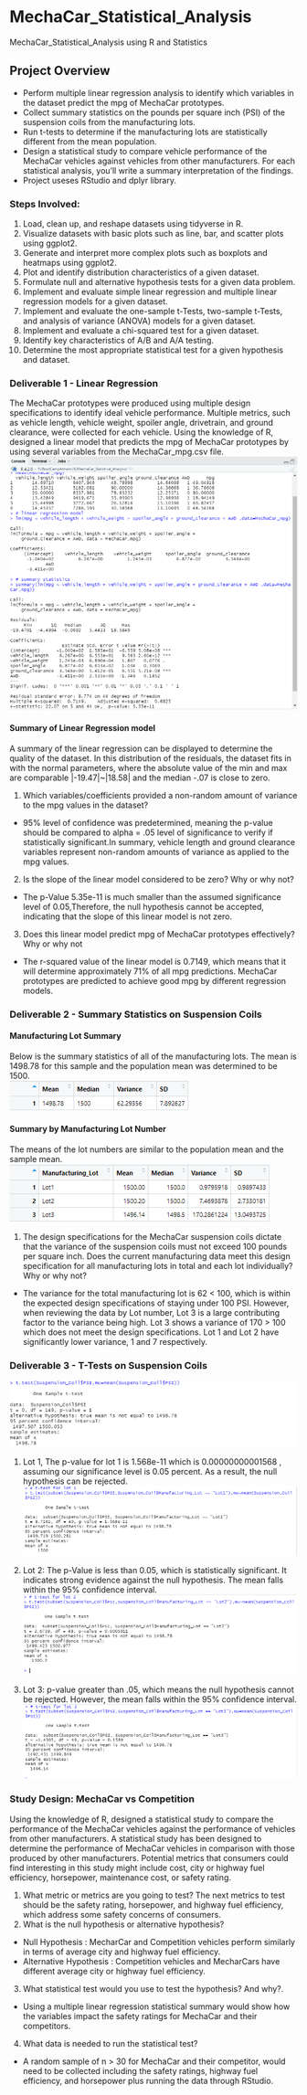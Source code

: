# MechaCar_Statistical_Analysis
MechaCar_Statistical_Analysis using R and Statistics

## Project Overview


* Perform multiple linear regression analysis to identify which variables in the dataset predict the mpg of MechaCar prototypes.
* Collect summary statistics on the pounds per square inch (PSI) of the suspension coils from the manufacturing lots.
* Run t-tests to determine if the manufacturing lots are statistically different from the mean population.
* Design a statistical study to compare vehicle performance of the MechaCar vehicles against vehicles from other manufacturers. For each statistical analysis, you’ll write a summary interpretation of the findings.
* Project useses RStudio and dplyr library.


### Steps Involved:
1. Load, clean up, and reshape datasets using tidyverse in R.
2. Visualize datasets with basic plots such as line, bar, and scatter plots using ggplot2.
3. Generate and interpret more complex plots such as boxplots and heatmaps using ggplot2.
4. Plot and identify distribution characteristics of a given dataset.
5. Formulate null and alternative hypothesis tests for a given data problem.
6. Implement and evaluate simple linear regression and multiple linear regression models for a given dataset.
7. Implement and evaluate the one-sample t-Tests, two-sample t-Tests, and analysis of variance (ANOVA) models for a given dataset.
8. Implement and evaluate a chi-squared test for a given dataset.
9. Identify key characteristics of A/B and A/A testing.
10. Determine the most appropriate statistical test for a given hypothesis and dataset.

### Deliverable 1 - Linear Regression
The MechaCar prototypes were produced using multiple design specifications to identify ideal vehicle performance. Multiple metrics, such as vehicle length, vehicle weight, spoiler angle, drivetrain, and ground clearance, were collected for each vehicle. Using the knowledge of R, designed a linear model that predicts the mpg of MechaCar prototypes by using several variables from the MechaCar_mpg.csv file. <br>
![Capture 1](https://github.com/ashwinihegde28/MechaCar_Statistical_Analysis/blob/main/images/Capture1.PNG) <br>

####  Summary of Linear Regression model
A summary of the linear regression can be displayed to determine the quality of the dataset.  In this distribution of the residuals, the dataset fits in with the normal parameters, where the absolute value of the min and max are comparable |-19.47|~|18.58| and the median -.07 is close to zero.
1. Which variables/coefficients provided a non-random amount of variance to the mpg values in the dataset?       
  * 95% level of confidence was predetermined, meaning the p-value should be compared to alpha = .05 level of significance to verify if statistically significant.In summary, vehicle length and ground clearance variables represent non-random amounts of variance as applied to the mpg values. 

2. Is the slope of the linear model considered to be zero? Why or why not? 
  * The p-Value 5.35e-11 is much smaller than the assumed significance level of 0.05,Therefore, the null hypothesis cannot be accepted, indicating that the slope of this linear model is not zero.

3. Does this linear model predict mpg of MechaCar prototypes effectively? Why or why not
  * The r-squared value of the linear model is 0.7149, which means that it will determine approximately 71% of all mpg predictions. MechaCar prototypes are predicted to achieve good mpg by different regression models.
 
### Deliverable 2 - Summary Statistics on Suspension Coils
#### Manufacturing Lot Summary
Below is the summary statistics of all of the manufacturing lots.  The mean is 1498.78 for this sample and the population mean was determined to be 1500. <br> 
![Capture 2.1](https://github.com/ashwinihegde28/MechaCar_Statistical_Analysis/blob/main/images/Capture2.1.PNG) <br>
#### Summary by Manufacturing Lot Number
The means of the lot numbers are similar to the population mean and the sample mean.<br>
![Capture 2.2](https://github.com/ashwinihegde28/MechaCar_Statistical_Analysis/blob/main/images/Capture2.2.PNG) <br>
1. The design specifications for the MechaCar suspension coils dictate that the variance of the suspension coils must not exceed 100 pounds per square inch. Does the current manufacturing data meet this design specification for all manufacturing lots in total and each lot individually? Why or why not?    
- The variance for the total manufacturing lot is 62 < 100, which is within the expected design specifications of staying under 100 PSI.  However, when reviewing the data by Lot number, Lot 3 is a large contributing factor to the variance being high.  Lot 3 shows a variance of 170 > 100 which does not meet the design specifications.  Lot 1 and Lot 2 have significantly lower variance, 1 and 7 respectively. 

### Deliverable 3 - T-Tests on Suspension Coils

![Capture 3.1](https://github.com/ashwinihegde28/MechaCar_Statistical_Analysis/blob/main/images/Capture3.1.PNG) <br>

1. Lot 1, The p-value for lot 1 is 1.568e-11 which is 0.00000000001568 , assuming our significance level is 0.05 percent. As a result, the null hypothesis can be rejected. <br>
![Capture 3.2](https://github.com/ashwinihegde28/MechaCar_Statistical_Analysis/blob/main/images/Capture3.2.PNG) <br>

2. Lot 2: The p-Value is less than 0.05, which is statistically significant. It indicates strong evidence against the null hypothesis. The mean falls within the 95% confidence interval. <br>
![Capture 3.3](https://github.com/ashwinihegde28/MechaCar_Statistical_Analysis/blob/main/images/Capture3.3.PNG) <br>

3. Lot 3: p-value greater than .05, which means the null hypothesis cannot be rejected. However, the mean falls within the 95% confidence interval.<br>
![Capture 3.4](https://github.com/ashwinihegde28/MechaCar_Statistical_Analysis/blob/main/images/Capture3.4.PNG) <br>
  
### Study Design: MechaCar vs Competition
  Using the knowledge of R, designed a statistical study to compare the performance of the MechaCar vehicles against the performance of vehicles from other manufacturers. A statistical study has been designed to determine the performance of MechaCar vehicles in comparison with those produced by other manufacturers. Potential metrics that consumers could find interesting in this study might include cost, city or highway fuel efficiency, horsepower, maintenance cost, or safety rating.
1. What metric or metrics are you going to test?
The next metrics to test should be the safety rating, horsepower, and highway fuel efficiency, which address some safety concerns of consumers.
2. What is the null hypothesis or alternative hypothesis?
 - Null Hypothesis : MecharCar and Competition vehicles perform similarly in terms of average city and highway fuel efficiency. 
 - Alternative Hypothesis : Competition vehicles and MecharCars have different average city or highway fuel efficiency.
3. What statistical test would you use to test the hypothesis? And why?.
 - Using a multiple linear regression statistical summary would show how the variables impact the safety ratings for MechaCar and their competitors.
4. What data is needed to run the statistical test? 
 - A random sample of n > 30 for MechaCar and their competitor, would need to be collected including the safety ratings, highway fuel efficiency, and horsepower plus running the data through RStudio.
